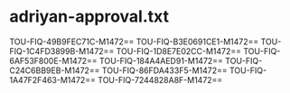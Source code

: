 # adriyan-approval.txt
TOU-FIQ-49B9FEC71C-M1472==
TOU-FIQ-B3E0691CE1-M1472==
TOU-FIQ-1C4FD3899B-M1472==
TOU-FIQ-1D8E7E02CC-M1472==
TOU-FIQ-6AF53F800E-M1472==
TOU-FIQ-184A4AED91-M1472==
TOU-FIQ-C24C6BB9EB-M1472==
TOU-FIQ-86FDA433F5-M1472==
TOU-FIQ-1A47F2F463-M1472==
TOU-FIQ-7244828A8F-M1472==
